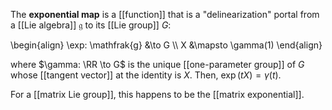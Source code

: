 The **exponential map** is a [[function]] that is a "delinearization" portal from a [[Lie algebra]] $\mathfrak{g}$ to its [[Lie group]] $G$:

\begin{align}
\exp: \mathfrak{g} &\to G \\\\
X &\mapsto \gamma(1)
\end{align}

where $\gamma: \RR \to G$ is the unique [[one-parameter group]] of $G$ whose [[tangent vector]] at the identity is $X$. Then, $\exp(tX) = \gamma(t)$.

For a [[matrix Lie group]], this happens to be the [[matrix exponential]].